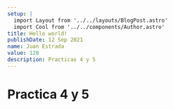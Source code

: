 ```yaml
---
setup: |
  import Layout from '../../layouts/BlogPost.astro'
  import Cool from '../../components/Author.astro'
title: Hello world!
publishDate: 12 Sep 2021
name: Juan Estrada
value: 128
description: Practicas 4 y 5
---
```


<Cool name={frontmatter.name} href="https://twitter.com/n_moore" client:load />

# Practica 4 y 5
